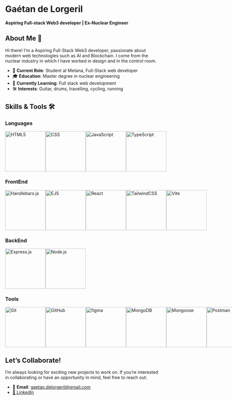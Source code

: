 # Gaétan de Lorgeril

**Aspiring Full-stack Web3 developer | Ex-Nuclear Engineer**

## About Me 👋

Hi there! I'm a Aspiring Full-Stack Web3 developer, passionate about modern web technologies such as AI and Blockchain.
I come from the nuclear industry in which I have worked in design and in the control room.
- 💼 **Current Role**: Student at Metana, Full-Stack web developer
- 🎓 **Education**: Master degree in nuclear engineering
- 🌱 **Currently Learning**: Full stack web development
- 🛠️ **Interests**: Guitar, drums, travelling, cycling, running

## Skills & Tools 🛠️

### Languages
<div style="display: flex; flex-direction: row">
  <img src="https://img.shields.io/badge/-%230d1117?style=flat-square&logo=html5&logoColor=orange" width="130" title="HTML5" />
  <img src="https://img.shields.io/badge/-%230d1117?style=flat-square&logo=css" width="130" title="CSS"/>
  <img src="https://img.shields.io/badge/-%230d1117?style=flat-square&logo=javascript" width="130" title="JavaScript"/>
  <img src="https://img.shields.io/badge/-%230d1117?style=flat-square&logo=typescript" width="130" title="TypeScript"/>
</div>


### FrontEnd
<div style="display: flex; flex-direction: row">
  <img src="https://img.shields.io/badge/-%230d1117?style=flat-square&logo=handlebars.js" width="130" title="Handlebars.js"/>
  <img src="https://img.shields.io/badge/-%230d1117?style=flat-square&logo=ejs" width="130" title="EJS"/>
  <img src="https://img.shields.io/badge/-%230d1117?style=flat-square&logo=react" width="130" title="React"/>
  <img src="https://img.shields.io/badge/-%230d1117?style=flat-square&logo=tailwindcss" width="130" title="TailwindCSS"/>
  <img src="https://img.shields.io/badge/-%230d1117?style=flat-square&logo=vite" width="130" title="Vite"/>
</div>

### BackEnd
<div style="display: flex; flex-direction: row">
  <img src="https://img.shields.io/badge/-%230d1117?style=flat-square&logo=express" width="130" title="Express.js"/>
  <img src="https://img.shields.io/badge/-%230d1117?style=flat-square&logo=node.js" width="130" title="Node.js"/>
</div>

### Tools
<div style="display: flex; flex-direction: row">
  <img src="https://img.shields.io/badge/-%230d1117?style=flat-square&logo=Git" width="130" title="Git"/>
  <img src="https://img.shields.io/badge/-%230d1117?style=flat-square&logo=GitHub" width="130" title="GitHub"/>
  <img src="https://img.shields.io/badge/-%230d1117?style=flat-square&logo=figma" width="130" title="figma"/>
  <img src="https://img.shields.io/badge/-%230d1117?style=flat-square&logo=MongoDB" width="130" title="MongoDB"/>
  <img src="https://img.shields.io/badge/-%230d1117?style=flat-square&logo=mongoosedotws" width="130" title="Mongoose"/>
  <img src="https://img.shields.io/badge/-%230d1117?style=flat-square&logo=Postman" width="130" title="Postman"/>
  <img src="https://img.shields.io/badge/-%230d1117?style=flat-square&logo=postgresql" width="130" title="PostgreSQL"/>
  <img src="https://img.shields.io/badge/-%230d1117?style=flat-square&logo=mysql" width="130" title="MySQL"/>
</div>

## Let’s Collaborate!

I’m always looking for exciting new projects to work on. If you’re interested in collaborating or have an opportunity in mind, feel free to reach out:

- 📧 **Email**: gaetan.delorgeril@gmail.com<a href="https://www.linkedin.com/in/ga%C3%A9tan-de-lorgeril-167a36158/" target="_blank" title="Connect on LinkedIn">
- 💼 [LinkedIn](https://www.linkedin.com/in/ga%C3%A9tan-de-lorgeril-167a36158/)

